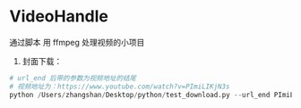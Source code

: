 # VideoHandle
通过脚本 用 ffmpeg 处理视频的小项目



1. 封面下载：

~~~python
# url_end 后带的参数为视频地址的结尾
# 视频地址为：https://www.youtube.com/watch?v=PImiLIKjN3s
python /Users/zhangshan/Desktop/python/test_download.py --url_end PImiLIKjN3s
~~~


